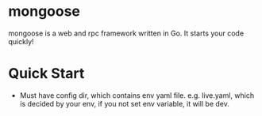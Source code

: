 # mongoose
mongoose is a web and rpc framework written in Go. It starts your code quickly!

# Quick Start
- Must have config dir, which contains env yaml file. e.g. live.yaml, which is decided by your env, if you not set env variable, it will be dev.